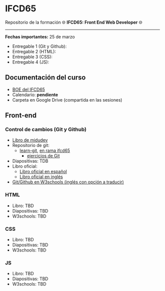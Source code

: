 # IFCD65
Repositorio de la formación 🌐 **IFCD65: Front End Web Developer** 🌐

---

**Fechas importantes:** 25 de marzo

- Entregable 1 (Git y Github):
- Entregable 2 (HTML):
- Entregable 3 (CSS):
- Entregable 4 (JS):

## Documentación del curso

- [BOE del IFCD65](https://sede.sepe.gob.es/es/portaltrabaja/resources/pdf/especialidades/IFCD65.pdf)
- Calendario: **pendiente**
- Carpeta en Google Drive (compartida en las sesiones)

## Front-end

### Control de cambios (Git y Github)

- [Libro de midudev](https://aprendiendogit.com/)
- Repositorio de git: 
  - [learn-git](https://github.com/cesarlpb/learn-git), [en rama ifcd65](https://github.com/cesarlpb/learn-git/tree/ifcd65)
    - [ejercicios de Git](https://github.com/cesarlpb/learn-git/tree/ifcd65/ejercicios)
- Diapositivas: TDB
- Libro oficial:
  - [Libro oficial en español](https://git-scm.com/book/es/v2)
  - [Libro oficial en inglés](https://git-scm.com/book/en/v2)
- [Git/Github en W3schools (inglés con opción a traducir)](https://www.w3schools.com/git/default.asp)

### HTML

- Libro: TBD
- Diapositivas: TBD
- W3schools: TBD

### CSS

- Libro: TBD
- Diapositivas: TBD
- W3schools: TBD

### JS 

- Libro: TBD
- Diapositivas: TBD
- W3schools: TBD
